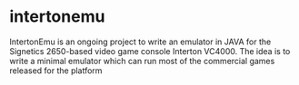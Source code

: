 # intertonemu

IntertonEmu is an ongoing project to write an emulator in JAVA for the Signetics 2650-based video game console Interton VC4000. The idea is to write a minimal emulator which can run most of the commercial games released for the platform
